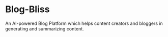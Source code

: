 # Blog-Bliss
An AI-powered Blog Platform which helps content creators and bloggers in generating and summarizing content.
